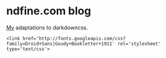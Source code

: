 # ndfine.com blog

[My](http://ndfine.com) adaptations to darkdowncss.

    <link href='http://fonts.googleapis.com/css?family=Droid+Sans|Goudy+Bookletter+1911' rel='stylesheet' type='text/css'>


